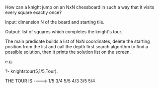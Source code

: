How can a knight jump on an NxN chessboard in such a way that it visits  every square exactly once?

Input: dimension N of the board and starting tile.

Output: list of squares which completes the knight's tour.

The main predicate builds a list of NxN coordinates, delete the
starting position from the list and call the depth first search
algorithm to find a possible solution, then it prints the solution
list on the screen.

e.g.

?- knightstour(5,1/5,Tour).

THE TOUR IS ----> 1/5 3/4 5/5 4/3 3/5 5/4
